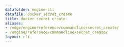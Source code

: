 ```yaml
---
datafolder: engine-cli
datafile: docker_secret_create
title: docker secret create
aliases:
- /edge/engine/reference/commandline/secret_create/
- /engine/reference/commandline/secret_create/
layout: cli
---
```


<!--
This page is automatically generated from Docker's source code. If you want to
suggest a change to the text that appears here, open a ticket or pull request
in the source repository on GitHub:

https://github.com/docker/cli
-->
